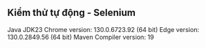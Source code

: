## Kiểm thử tự động - Selenium
Java JDK23
Chrome version: 130.0.6723.92 (64 bit)
Edge version: 130.0.2849.56 (64 bit)
Maven Compiler version: 19
